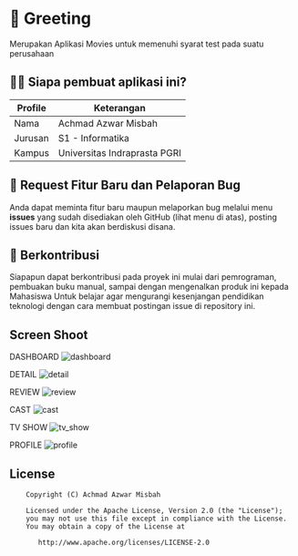 # 📌 Greeting 
  <p>Merupakan Aplikasi Movies untuk memenuhi syarat test pada suatu perusahaan<br><p>

## 👦🏽 Siapa pembuat aplikasi ini?

| Profile        |  Keterangan                      |
|----------------|----------------------------------|
| Nama           | Achmad Azwar Misbah              |
| Jurusan        | S1 - Informatika                 |
| Kampus         | Universitas Indraprasta PGRI     |



## 📌 Request Fitur Baru dan Pelaporan Bug

Anda dapat meminta fitur baru maupun melaporkan bug melalui menu **issues** yang sudah disediakan oleh GitHub (lihat menu di atas), posting issues baru dan kita akan berdiskusi disana.

## 🛒 Berkontribusi

Siapapun dapat berkontribusi pada proyek ini mulai dari pemrograman, pembuakan buku manual, sampai dengan mengenalkan produk ini kepada Mahasiswa 
Untuk belajar agar mengurangi kesenjangan pendidikan teknologi dengan cara membuat postingan issue di repository ini.

## Screen Shoot

DASHBOARD
![dashboard](https://github.com/azwaaar/azwarxuninet/assets/57070912/92421891-3da2-418b-b525-b7b94fa75694)

DETAIL
![detail](https://github.com/azwaaar/azwarxuninet/assets/57070912/8f2fc06e-d143-47ad-8b14-5051b8e38d23)

REVIEW
![review](https://github.com/azwaaar/azwarxuninet/assets/57070912/2a8ffdb9-7592-4b1a-9db6-a6f35aac1241)

CAST
![cast](https://github.com/azwaaar/azwarxuninet/assets/57070912/21819996-0cac-49ed-80d0-17fcae0252a9)

TV SHOW
![tv_show](https://github.com/azwaaar/azwarxuninet/assets/57070912/e06051aa-6c90-4c7e-921c-3f4a845127a6)

PROFILE
![profile](https://github.com/azwaaar/azwarxuninet/assets/57070912/7fce3785-e5fd-420e-9e02-909ba360c6ed)


## License

```
    Copyright (C) Achmad Azwar Misbah

    Licensed under the Apache License, Version 2.0 (the "License");
    you may not use this file except in compliance with the License.
    You may obtain a copy of the License at

       http://www.apache.org/licenses/LICENSE-2.0
